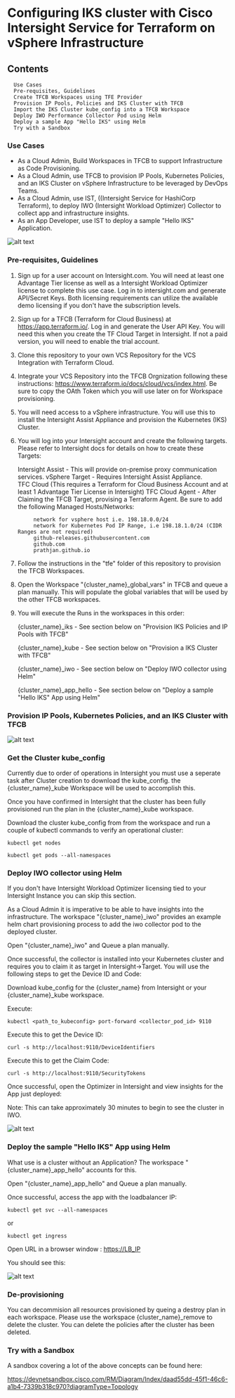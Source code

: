 # Configuring IKS cluster with Cisco Intersight Service for Terraform on vSphere Infrastructure

## Contents

      Use Cases
      Pre-requisites, Guidelines
      Create TFCB Workspaces using TFE Provider
      Provision IP Pools, Policies and IKS Cluster with TFCB
      Import the IKS Cluster kube_config into a TFCB Workspace
      Deploy IWO Performance Collector Pod using Helm
      Deploy a sample App "Hello IKS" using Helm
      Try with a Sandbox

### Use Cases

* As a Cloud Admin, Build Workspaces in TFCB to support Infrastructure as Code Provisioning.
* As a Cloud Admin, use TFCB to provision IP Pools, Kubernetes Policies, and an IKS Cluster on vSphere Infrastructure to be leveraged by DevOps Teams.
* As a Cloud Admin, use IST, ((Intersight Service for HashiCorp Terraform), to deploy IWO (Intersight Workload Optimizer) Collector to collect app and infrastructure insights.
* As an App Developer, use IST to deploy a sample "Hello IKS" Application.

![alt text](https://github.com/prathjan/images/blob/main/iksnew.png?raw=true)

### Pre-requisites, Guidelines

1. Sign up for a user account on Intersight.com. You will need at least one Advantage Tier license as well as a Intersight Workload Optimizer license to complete this use case. Log in to intersight.com and generate API/Secret Keys.  Both licensing requirements can utilize the available demo licensing if you don't have the subscription levels.

2. Sign up for a TFCB (Terraform for Cloud Business) at <https://app.terraform.io/>. Log in and generate the User API Key. You will need this when you create the TF Cloud Target in Intersight.  If not a paid version, you will need to enable the trial account.

3. Clone this repository to your own VCS Repository for the VCS Integration with Terraform Cloud.

4. Integrate your VCS Repository into the TFCB Orgnization following these instructions: <https://www.terraform.io/docs/cloud/vcs/index.html>.  Be sure to copy the OAth Token which you will use later on for Workspace provisioning.

5. You will need access to a vSphere infrastructure.  You will use this to install the Intersight Assist Appliance and provision the Kubernetes (IKS) Cluster.

6. You will log into your Intersight account and create the following targets. Please refer to Intersight docs for details on how to create these Targets:

    Intersight Assist - This will provide on-premise proxy communication services.
    vSphere Target - Requires Intersight Assist Appliance.  
    TFC Cloud (This requires a Terraform for Cloud Business Account and at least 1 Advantage Tier License in Intersight)
    TFC Cloud Agent - After Claiming the TFCB Target, provising a Terraform Agent.  Be sure to add the following Managed Hosts/Networks:

            network for vsphere host i.e. 198.18.0.0/24
            network for Kubernetes Pod IP Range, i.e 198.18.1.0/24 (CIDR Ranges are not required)
            github-releases.githubusercontent.com
            github.com
            prathjan.github.io

7. Follow the instructions in the "tfe" folder of this repository to provision the TFCB Workspaces.

8. Open the Workspace "{cluster_name}_global_vars" in TFCB and queue a plan manually. This will populate the global variables that will be used by the other TFCB workspaces.

9. You will execute the Runs in the workspaces in this order:

    {cluster_name}_iks - See section below on "Provision IKS Policies and IP Pools with TFCB"

    {cluster_name}_kube - See section below on "Provision a IKS Cluster with TFCB"

    {cluster_name}_iwo - See section below on "Deploy IWO collector using Helm"

    {cluster_name}_app_hello - See section below on "Deploy a sample "Hello IKS" App using Helm"

### Provision IP Pools, Kubernetes Policies, and an IKS Cluster with TFCB

![alt text](https://github.com/prathjan/images/blob/main/prof.png?raw=true)

### Get the Cluster kube_config

Currently due to order of operations in Intersight you must use a seperate task after Cluster creation to download the kube_config.  the {cluster_name}_kube Workspace will be used to accomplish this.

Once you have confirmed in Intersight that the cluster has been fully provisioned run the plan in the {cluster_name}_kube workspace.

Download the cluster kube_config from from the workspace and run a couple of kubectl commands to verify an operational cluster:

    kubectl get nodes

    kubectl get pods --all-namespaces

### Deploy IWO collector using Helm

If you don't have Intersight Workload Optimizer licensing tied to your Intersight Instance you can skip this section.

As a Cloud Admin it is imperative to be able to have insights into the infrastructure. The workspace "{cluster_name}_iwo" provides an example helm chart provisioning process to add the iwo collector pod to the deployed cluster.

Open "{cluster_name}_iwo" and Queue a plan manually.

Once successful, the collector is installed into your Kubernetes cluster and requires you to claim it as target in Intersight->Target. You will use the following steps to get the Device ID and Code:

Download kube_config for the {cluster_name} from Intersight or your {cluster_name}_kube workspace.

Execute:

    kubectl <path_to_kubeconfig> port-forward <collector_pod_id> 9110

Execute this to get the Device ID:

    curl -s http://localhost:9110/DeviceIdentifiers

Execute this to get the Claim Code:

    curl -s http://localhost:9110/SecurityTokens

Once successful, open the Optimizer in Intersight and view insights for the App just deployed:

Note: This can take approximately 30 minutes to begin to see the cluster in IWO.

![alt text](https://github.com/prathjan/images/blob/main/insights.png?raw=true)

### Deploy the sample "Hello IKS" App using Helm

What use is a cluster without an Application? The workspace "{cluster_name}_app_hello" accounts for this.

Open "{cluster_name}_app_hello" and Queue a plan manually.

Once successful, access the app with the loadbalancer IP:

    kubectl get svc --all-namespaces

or

    kubectl get ingress

Open URL in a browser window : <https://LB_IP>

You should see this:

![alt text](https://github.com/prathjan/images/blob/main/helloiks.png?raw=true)

### De-provisioning

You can decommision all resources provisioned by queing a destroy plan in each workspace. Please use the workspace {cluster_name}_remove to delete the cluster. You can delete the policies after the cluster has been deleted.

### Try with a Sandbox

A sandbox covering a lot of the above concepts can be found here:

<https://devnetsandbox.cisco.com/RM/Diagram/Index/daad55dd-45f1-46c6-a1b4-7339b318c970?diagramType=Topology>
